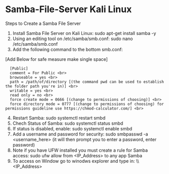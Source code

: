 # Samba-File-Server Kali Linux

Steps to Create a Samba File Server 

1. Install Samba File Server on Kali Linux: sudo apt-get install samba -y
2. Using an editing tool on /etc/samba/smb.conf: sudo nano /etc/samba/smb.conf
3. Add the following command to the bottom smb.conf:
 
  [Add Below for safe measure make single space]
      
      [Public]
      comment = For Public <br>
      browseable = yes <br>
      path = /path/of/directory [(the command pwd can be used to establish the folder path you're in)] <br>
      writable = yes <br>
      read only = no <br>
      force create mode = 0666 [(change to permissions of choosing)] <br>
      force directory mode = 0777 [(change to permissions of choosing) for permissions guideline use https://chmod-calculator.com/] <br>

4. Restart Samba: sudo systemctl restart smbd
5. Chech Status of Samba: sudo systemctl status smbd
6. If status is disabled, enable: sudo systemctl enable smbd
7. Add a username and password for security: sudo smbpasswd -a <username_here> (it will then prompt you to enter a password, enter password)
8. Note if you have UFW installed you must create a rule for Samba access: sudo ufw allow from <IP_Address> to any app Samba
9. To access on Window go to winodws explorer and type in: \\\\<IP_Address>
